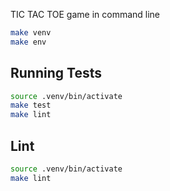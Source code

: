 TIC TAC TOE game in command line


```bash
make venv
make env
```

## Running Tests

```bash
source .venv/bin/activate
make test
make lint
```

## Lint 

```bash
source .venv/bin/activate
make lint
```
